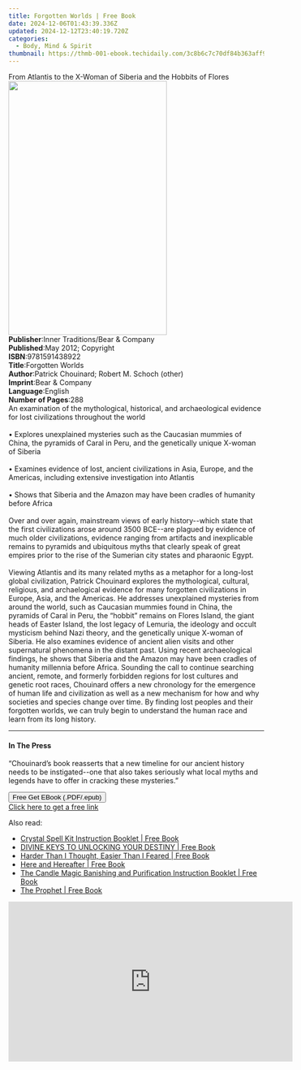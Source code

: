 ```yaml
---
title: Forgotten Worlds | Free Book
date: 2024-12-06T01:43:39.336Z
updated: 2024-12-12T23:40:19.720Z
categories:
  - Body, Mind & Spirit
thumbnail: https://thmb-001-ebook.techidaily.com/3c8b6c7c70df84b363aff95f9fec3461a4e0c1999e4b6e0ff48fe081171f2e56.jpg
---
```

<main id="book-container">
  <div class="flex flex-col">
    <div class="book-brief flex-1 py-6 px-4 sm:p-6 md:py-10 md:px-8">
      <!-- brief-->
      <div class="book-brief-main">
        From Atlantis to the X-Woman of Siberia and the Hobbits of Flores
      </div>
    </div>
    <div
      class="book-meta-info flex-1 grid gap-4 col-start-1 col-end-3 row-start-1 sm:mb-6 sm:grid-cols-4 lg:gap-6 lg:col-start-2 lg:row-end-6 lg:row-span-6 lg:mb-0"
    >
      <div
        class="book-meta-info-left place-content-center mt-4 p-4 text-sm leading-6 col-start-2 col-span-2 dark:text-slate-400"
      >
        <img
          class="w-full h-500 object-cover rounded-lg sm:h-255 sm:col-span-2 lg:col-span-full"
          src="https://img-001-ebook.techidaily.com/58c4fb60bfb4d51e1b9b8a5729c86eab8d6cc9d25b0f82a9d8642df97bd4c024.jpg"
          alt=""
          width="312"
          height="500"
        />
      </div>
      <div
        class="book-meta-info-right mt-2 col-start-1 row-start-2 col-span-3 self-center"
      >
        <!-- meta data  -->
        <div class="flex flex-col px-4 md:px-8">
          <div class="flex-1">
            <strong>Publisher</strong>:<span class="px-2"
              >Inner Traditions/Bear &amp; Company</span
            >
          </div>
          <div class="flex-1">
            <strong>Published</strong>:<span class="px-2"
              >May 2012; Copyright</span
            >
          </div>
          <div class="flex-1">
            <strong>ISBN</strong>:<span class="px-2">9781591438922</span>
          </div>
          <div class="flex-1">
            <strong>Title</strong>:<span class="px-2">Forgotten Worlds</span>
          </div>
          <div class="flex-1">
            <strong>Author</strong>:<span class="px-2"
              >Patrick Chouinard; Robert M. Schoch (other)</span
            >
          </div>
          <div class="flex-1">
            <strong>Imprint</strong>:<span class="px-2"
              >Bear &amp; Company</span
            >
          </div>
          <div class="flex-1">
            <strong>Language</strong>:<span class="px-2">English</span>
          </div>
          <div class="flex-1">
            <strong>Number of Pages</strong>:<span class="px-2">288</span>
          </div>
        </div>
      </div>
    </div>
    <div class="book-description flex-1 py-6 px-4 sm:p-6 md:py-10 md:px-8">
      <div class="book-description-main">
        <div accordion-content="" id="description">
          An examination of the mythological, historical, and archaeological
          evidence for lost civilizations throughout the world <br />
          <br />• Explores unexplained mysteries such as the Caucasian mummies
          of China, the pyramids of Caral in Peru, and the genetically unique
          X-woman of Siberia <br />
          <br />• Examines evidence of lost, ancient civilizations in Asia,
          Europe, and the Americas, including extensive investigation into
          Atlantis <br />
          <br />• Shows that Siberia and the Amazon may have been cradles of
          humanity before Africa <br />
          <br />Over and over again, mainstream views of early history--which
          state that the first civilizations arose around 3500 BCE--are plagued
          by evidence of much older civilizations, evidence ranging from
          artifacts and inexplicable remains to pyramids and ubiquitous myths
          that clearly speak of great empires prior to the rise of the Sumerian
          city states and pharaonic Egypt. <br />
          <br />Viewing Atlantis and its many related myths as a metaphor for a
          long-lost global civilization, Patrick Chouinard explores the
          mythological, cultural, religious, and archaelogical evidence for many
          forgotten civilizations in Europe, Asia, and the Americas. He
          addresses unexplained mysteries from around the world, such as
          Caucasian mummies found in China, the pyramids of Caral in Peru, the
          “hobbit” remains on Flores Island, the giant heads of Easter Island,
          the lost legacy of Lemuria, the ideology and occult mysticism behind
          Nazi theory, and the genetically unique X-woman of Siberia. He also
          examines evidence of ancient alien visits and other supernatural
          phenomena in the distant past. Using recent archaeological findings,
          he shows that Siberia and the Amazon may have been cradles of humanity
          millennia before Africa. Sounding the call to continue searching
          ancient, remote, and formerly forbidden regions for lost cultures and
          genetic root races, Chouinard offers a new chronology for the
          emergence of human life and civilization as well as a new mechanism
          for how and why societies and species change over time. By finding
          lost peoples and their forgotten worlds, we can truly begin to
          understand the human race and learn from its long history.
        </div>
        <div class="accordion-fader"></div>
      </div>
    </div>
    <div class="book-excerpts flex-1 py-6 px-4 sm:p-6 md:py-10 md:px-8">
      <!-- excerpts-->
      <div class="book-excerpts-main">
        <hr />
        <h4 class="placeholder placeholder-heading">
          <span>In The Press</span>
        </h4>
        <p>
          “Chouinard’s book reasserts that a new timeline for our ancient
          history needs to be instigated--one that also takes seriously what
          local myths and legends have to offer in cracking these mysteries.”
        </p>
      </div>
    </div>
    <div
      class="book-about-author flex-1 py-6 px-4 sm:p-6 md:py-10 md:px-8"
    ></div>
    <div class="book-free-get flex-1 py-6 px-4 sm:p-6 md:py-10 md:px-8">
      <button
        id="btn-free-get"
        class="bg-blue-500 hover:bg-blue-700 text-white font-bold py-2 px-4 rounded"
      >
        Free Get EBook (.PDF/.epub)
      </button>
      <div id="countdown-display" class="px-2 text-lg mt-2"></div>
      <a
        id="free-link"
        class="hidden bg-blue-500 hover:bg-blue-700 text-white font-bold py-2 px-4 rounded"
        href="https://www.ebooks.com/en-us/book/95782466/forgotten-worlds/patrick-chouinard/"
        target="_blank"
        >Click here to get a free link</a
      >
    </div>
    <script>
      let countdownTime = 0;
      let countdownInterval = null;
      document
        .getElementById('btn-free-get')
        .addEventListener('click', startCountdown);
      function startCountdown() {
        countdownTime = new Date().getTime() + 60000 * 3;
        countdownInterval = setInterval(updateCountdown, 1000);
        document.getElementById('btn-free-get').disabled = true;
        document
          .getElementById('btn-free-get')
          .classList.add('bg-gray-500', 'cursor-not-allowed');
      }
      function updateCountdown() {
        let currentTime = new Date().getTime();
        let timeLeft = countdownTime - currentTime;
        let secondsLeft = Math.floor(timeLeft / 1000);
        document.getElementById('countdown-display').innerHTML =
          `Remaining time: ${secondsLeft} seconds.`;
        if (secondsLeft <= 0) {
          clearInterval(countdownInterval);
          document.getElementById('btn-free-get').classList.add('hidden');
          document.getElementById('free-link').classList.remove('hidden');
          document.getElementById('countdown-display').innerHTML = '';
        }
      }
    </script>
  </div>
</main>

<ins class="adsbygoogle"
      style="display:block"
      data-ad-client="ca-pub-7571918770474297"
      data-ad-slot="8358498916"
      data-ad-format="auto"
      data-full-width-responsive="true"></ins>
    

<span class="atpl-alsoreadstyle">Also read:</span>
<div><ul>
<li><a href="https://novels-ebooks.techidaily.com/210301479-9781916045163-crystal-spell-kit-instruction-booklet/"><u>Crystal Spell Kit Instruction Booklet | Free Book</u></a></li>
<li><a href="https://novels-ebooks.techidaily.com/210301097-9781638230168-divine-keys-to-unlocking-your-destiny/"><u>DIVINE KEYS TO UNLOCKING YOUR DESTINY | Free Book</u></a></li>
<li><a href="https://novels-ebooks.techidaily.com/210301091-9781736872826-harder-than-i-thought-easier-than-i-feared/"><u>Harder Than I Thought, Easier Than I Feared | Free Book</u></a></li>
<li><a href="https://novels-ebooks.techidaily.com/210301090-9781908421500-here-and-hereafter/"><u>Here and Hereafter | Free Book</u></a></li>
<li><a href="https://novels-ebooks.techidaily.com/210301482-9781916045187-the-candle-magic-banishing-and-purification-instruction-booklet/"><u>The Candle Magic Banishing and Purification Instruction Booklet | Free Book</u></a></li>
<li><a href="https://novels-ebooks.techidaily.com/210301551-9781774815069-the-prophet/"><u>The Prophet | Free Book</u></a></li>
</ul></div>

<!-- affiliate ads begin -->
<iframe width="560" height="315" src="https://www.youtube.com/embed/9sk53d1bBhY?si=yaTeDogLb3D4dYu1" title="YouTube video player" frameborder="0" allow="accelerometer; autoplay; clipboard-write; encrypted-media; gyroscope; picture-in-picture; web-share" referrerpolicy="strict-origin-when-cross-origin" allowfullscreen></iframe>
<!-- affiliate ads end -->

